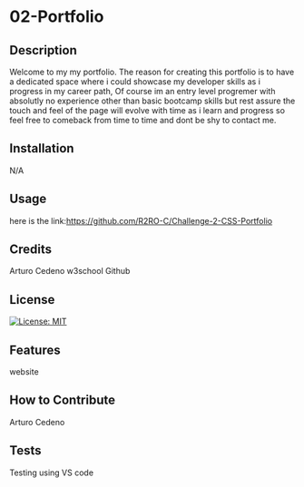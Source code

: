 # 02-Portfolio

## Description

Welcome to my my portfolio. The reason for creating this portfolio is to have a dedicated space where i could showcase my developer skills as i progress in my career path, Of course im an entry level progremer with absolutly no experience other than basic bootcamp skills but rest assure the touch and feel of the page will evolve with time as i learn and progress so feel free to comeback from time to time and dont be shy to contact me.


## Installation

N/A

## Usage
here is the link:https://github.com/R2RO-C/Challenge-2-CSS-Portfolio

## Credits

Arturo Cedeno
w3school
Github

## License

[![License: MIT](https://img.shields.io/badge/License-MIT-yellow.svg)](https://opensource.org/licenses/MIT)



## Features

website

## How to Contribute

Arturo Cedeno

## Tests

Testing using VS code